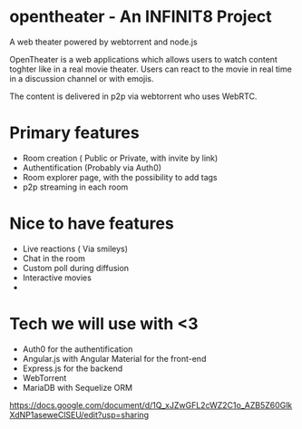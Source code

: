 # opentheater - An INFINIT8 Project
A web theater powered by webtorrent and node.js


OpenTheater is a web applications which allows users to watch content toghter like in a real movie theater. Users can react to the movie in real time in a discussion channel or with emojis.

The content is delivered in p2p via webtorrent who uses WebRTC.

# Primary features
* Room creation ( Public or Private, with invite by link)
* Authentification (Probably via Auth0)
* Room explorer page, with the possibility to add tags
* p2p streaming in each room

# Nice to have features
* Live reactions ( Via smileys)
* Chat in the room
* Custom poll during diffusion
* Interactive movies
* 

# Tech we will use with <3
* Auth0 for the authentification
* Angular.js with Angular Material for the front-end
* Express.js for the backend
* WebTorrent
* MariaDB with Sequelize ORM

https://docs.google.com/document/d/1Q_xJZwGFL2cWZ2C1o_AZB5Z60GlkXdNP1aseweClSEU/edit?usp=sharing
